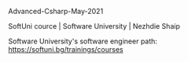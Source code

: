 Advanced-Csharp-May-2021

SoftUni cource | Software University | Nezhdie Shaip

Software University's software engineer path: https://softuni.bg/trainings/courses
